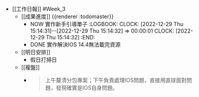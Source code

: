 - [[工作日報]] #Week_3
	- [[成果進度]] {{renderer :todomaster}}
		- NOW 實作新手引導單子
		  :LOGBOOK:
		  CLOCK: [2022-12-29 Thu 15:14:31]--[2022-12-29 Thu 15:14:32] =>  00:00:01
		  CLOCK: [2022-12-29 Thu 15:14:32]
		  :END:
		- DONE  實作解決IOS 14.4無法載完資源
	- [[明日安排]]
		- 假日打掃日
	- [[複盤]]
		- > 上午釐清分包專案；下午負責處理IOS問題，直接用直球面對問題，發現確實是IOS自身問題。